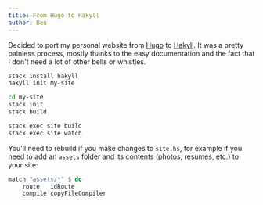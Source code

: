 ```yaml
---
title: From Hugo to Hakyll
author: Ben
---
```


Decided to port my personal website from [Hugo](http://gohugo.io/) to
[Hakyll](https://jaspervdj.be/hakyll/). It was a pretty painless process, mostly
thanks to the easy documentation and the fact that I don't need a lot of other
bells or whistles.

```sh
stack install hakyll
hakyll init my-site

cd my-site
stack init
stack build

stack exec site build
stack exec site watch
```

You'll need to rebuild if you make changes to `site.hs`, for example if you need
to add an `assets` folder and its contents (photos, resumes, etc.) to your site:

```haskell
match "assets/*" $ do
    route   idRoute
    compile copyFileCompiler
```



